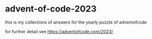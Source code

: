 # advent-of-code-2023
this is my collections of answers for the yearly puzzle of adventofcode

for further detail see 
https://adventofcode.com/2023/
